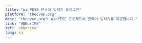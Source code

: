 ```yaml
---
title: "WinPESE 한국어 입력기 플러그인"
platform: "theoven.org"
desc: "theoven.org의 WinPESE 프로젝트에 한국어 입력기를 제공합니다."
link: "WBKorIME"
ref:  wbkorime
lang: ko
---
```

